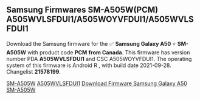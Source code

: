 <h2>Samsung Firmwares SM-A505W(PCM) A505WVLSFDUI1/A505WOYVFDUI1/A505WVLSFDUI1</h2>
Download the Samsung firmware for the ✅ <strong>Samsung Galaxy A50 </strong> ⭐ <strong>SM-A505W</strong> with product code <strong>PCM</strong> <strong> from Canada</strong>. This firmware has version number PDA <strong>A505WVLSFDUI1</strong> and CSC A505WOYVFDUI1. The operating system of this firmware is Android R , with build date 2021-09-28. Changelist <strong>21578199</strong>.


[SM-A505W](https://samfirm.shop/samsung/model/SM-A505W)
[A505WVLSFDUI1](https://samfirm.shop/samsung/pda/A505WVLSFDUI1)
[Download Firmware Samsung Galaxy A50 SM-A505W](https://samfirm.shop/samsung/firmware/460467)
